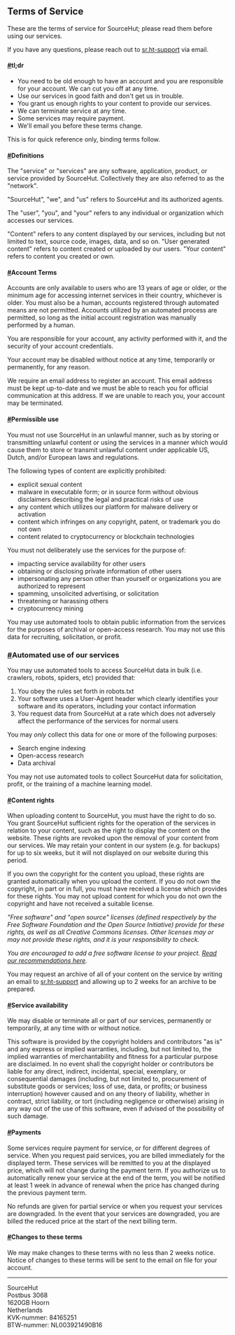 Terms of Service
----------------

These are the terms of service for SourceHut; please read them before using our services.

If you have any questions, please reach out to [sr.ht-support](mailto:~sircmpwn/sr.ht-support@lists.sr.ht) via email.

#### [#](#tldr)tl;dr

*   You need to be old enough to have an account and you are responsible for your account. We can cut you off at any time.
*   Use our services in good faith and don't get us in trouble.
*   You grant us enough rights to your content to provide our services.
*   We can terminate service at any time.
*   Some services may require payment.
*   We'll email you before these terms change.

This is for quick reference only, binding terms follow.

#### [#](#definitions)Definitions

The "service" or "services" are any software, application, product, or service provided by SourceHut. Collectively they are also referred to as the "network".

"SourceHut", "we", and "us" refers to SourceHut and its authorized agents.

The "user", "you", and "your" refers to any individual or organization which accesses our services.

"Content" refers to any content displayed by our services, including but not limited to text, source code, images, data, and so on. "User generated content" refers to content created or uploaded by our users. "Your content" refers to content you created or own.

#### [#](#account-terms)Account Terms

Accounts are only available to users who are 13 years of age or older, or the minimum age for accessing internet services in their country, whichever is older. You must also be a human, accounts registered through automated means are not permitted. Accounts utilized by an automated process are permitted, so long as the initial account registration was manually performed by a human.

You are responsible for your account, any activity performed with it, and the security of your account credentials.

Your account may be disabled without notice at any time, temporarily or permanently, for any reason.

We require an email address to register an account. This email address must be kept up-to-date and we must be able to reach you for official communication at this address. If we are unable to reach you, your account may be terminated.

#### [#](#permissible-use)Permissible use

You must not use SourceHut in an unlawful manner, such as by storing or transmitting unlawful content or using the services in a manner which would cause them to store or transmit unlawful content under applicable US, Dutch, and/or European laws and regulations.

The following types of content are explicitly prohibited:

*   explicit sexual content
*   malware in executable form; or in source form without obvious disclaimers describing the legal and practical risks of use
*   any content which utilizes our platform for malware delivery or activation
*   content which infringes on any copyright, patent, or trademark you do not own
*   content related to cryptocurrency or blockchain technologies

You must not deliberately use the services for the purpose of:

*   impacting service availability for other users
*   obtaining or disclosing private information of other users
*   impersonating any person other than yourself or organizations you are authorized to represent
*   spamming, unsolicited advertising, or solicitation
*   threatening or harassing others
*   cryptocurrency mining

You may use automated tools to obtain public information from the services for the purposes of archival or open-access research. You may not use this data for recruiting, solicitation, or profit.

### [#](#automated-use-of-our-services)Automated use of our services

You may use automated tools to access SourceHut data in bulk (i.e. crawlers, robots, spiders, etc) provided that:

1.  You obey the rules set forth in robots.txt
2.  Your software uses a User-Agent header which clearly identifies your software and its operators, including your contact information
3.  You request data from SourceHut at a rate which does not adversely affect the performance of the services for normal users

You may _only_ collect this data for one or more of the following purposes:

*   Search engine indexing
*   Open-access research
*   Data archival

You may not use automated tools to collect SourceHut data for solicitation, profit, or the training of a machine learning model.

#### [#](#content-rights)Content rights

When uploading content to SourceHut, you must have the right to do so. You grant SourceHut sufficient rights for the operation of the services in relation to your content, such as the right to display the content on the website. These rights are revoked upon the removal of your content from our services. We may retain your content in our system (e.g. for backups) for up to six weeks, but it will not displayed on our website during this period.

If you own the copyright for the content you upload, these rights are granted automatically when you upload the content. If you do not own the copyright, in part or in full, you must have received a license which provides for these rights. You may not upload content for which you do not own the copyright and have not received a suitable license.

_"Free software" and "open source" licenses (defined respectively by the Free Software Foundation and the Open Source Initiative) provide for these rights, as well as all Creative Commons licenses. Other licenses may or may not provide these rights, and it is your responsibility to check._

_You are encouraged to add a free software license to your project. [Read our recommendations here](https://man.sr.ht/license.md)._

You may request an archive of all of your content on the service by writing an email to [sr.ht-support](mailto:~sircmpwn/sr.ht-support@lists.sr.ht) and allowing up to 2 weeks for an archive to be prepared.

#### [#](#service-availability)Service availability

We may disable or terminate all or part of our services, permanently or temporarily, at any time with or without notice.

This software is provided by the copyright holders and contributors "as is" and any express or implied warranties, including, but not limited to, the implied warranties of merchantability and fitness for a particular purpose are disclaimed. In no event shall the copyright holder or contributors be liable for any direct, indirect, incidental, special, exemplary, or consequential damages (including, but not limited to, procurement of substitute goods or services; loss of use, data, or profits; or business interruption) however caused and on any theory of liability, whether in contract, strict liability, or tort (including negligence or otherwise) arising in any way out of the use of this software, even if advised of the possibility of such damage.

#### [#](#payments)Payments

Some services require payment for service, or for different degrees of service. When you request paid services, you are billed immediately for the displayed term. These services will be remitted to you at the displayed price, which will not change during the payment term. If you authorize us to automatically renew your service at the end of the term, you will be notified at least 1 week in advance of renewal when the price has changed during the previous payment term.

No refunds are given for partial service or when you request your services are downgraded. In the event that your services are downgraded, you are billed the reduced price at the start of the next billing term.

#### [#](#changes-to-these-terms)Changes to these terms

We may make changes to these terms with no less than 2 weeks notice. Notice of changes to these terms will be sent to the email on file for your account.

* * *

SourceHut  
Postbus 3068  
1620GB Hoorn  
Netherlands  
KVK-nummer: 84165251  
BTW-nummer: NL003921490B16